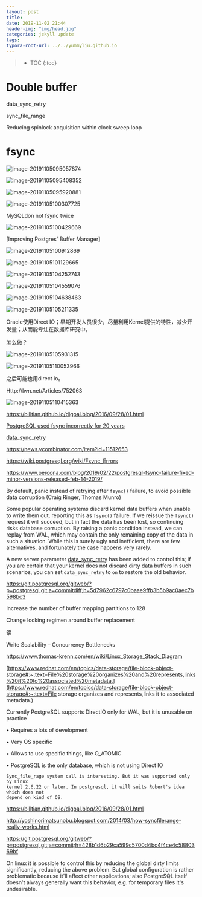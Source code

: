 ```yaml
---
layout: post
title: 
date: 2019-11-02 21:44
header-img: "img/head.jpg"
categories: jekyll update
tags:
typora-root-url: ../../yummyliu.github.io
---
```

> * TOC
{:toc}

# Double buffer

data_sync_retry

sync_file_range

Reducing spinlock acquisition within clock sweep loop

# fsync

![image-20191105095057874](/image/1103-sharedbuffer.png)



![image-20191105095408352](/image/1103-sb01.png)



![image-20191105095920881](/image/1103s-sb3.png)



![image-20191105100307725](/image/1103-sb4.png)

MySQLdon not fsync twice

![image-20191105100429669](/image/1103-sb5.png)

[Improving Postgres' Buffer Manager]



![image-20191105100912869](/image/1103-sb6.png)

![image-20191105101129665](/image/1103-sb7.png)



![image-20191105104252743](/image/1103-sb8.png)

![image-20191105104559076](/image/1103-sb9.png)



![image-20191105104638463](/image/1103-sb10.png)



![image-20191105105211335](/image/1103-失败1.png)

Oracle使用Direct IO；早期开发人员很少，尽量利用Kernel提供的特性，减少开发量；从而能专注在数据库研究中。

怎么做？



![image-20191105105931315](/image/1103-sb12.png)



![image-20191105110053966](/image/1103-sb13.png)

之后可能也用direct io。

Http://lwn.net/Articles/752063



![image-20191105110415363](/image/1103-sb14.png)

https://billtian.github.io/digoal.blog/2016/09/28/01.html



[PostgreSQL used fsync incorrectly for 20 years](https://fosdem.org/2019/schedule/event/postgresql_fsync/)



[data_sync_retry](https://www.postgresql.org/docs/10/runtime-config-error-handling.html#GUC-DATA-SYNC-RETRY)

https://news.ycombinator.com/item?id=11512653

https://wiki.postgresql.org/wiki/Fsync_Errors

https://www.percona.com/blog/2019/02/22/postgresql-fsync-failure-fixed-minor-versions-released-feb-14-2019/

By default, panic instead of retrying after `fsync()` failure, to avoid possible data corruption (Craig Ringer, Thomas Munro)

Some popular operating systems discard kernel data buffers when unable to write them out, reporting this as `fsync()` failure. If we reissue the `fsync()` request it will succeed, but in fact the data has been lost, so continuing risks database corruption. By raising a panic condition instead, we can replay from WAL, which may contain the only remaining copy of the data in such a situation. While this is surely ugly and inefficient, there are few alternatives, and fortunately the case happens very rarely.

A new server parameter [data_sync_retry](https://www.postgresql.org/docs/11/runtime-config-error-handling.html#GUC-DATA-SYNC-RETRY) has been added to control this; if you are certain that your kernel does not discard dirty data buffers in such scenarios, you can set `data_sync_retry` to `on` to restore the old behavior.





https://git.postgresql.org/gitweb/?p=postgresql.git;a=commitdiff;h=5d7962c6797c0baae9ffb3b5b9ac0aec7b598bc3



Increase the number of buffer mapping partitions to 128



Change locking regimen around buffer replacement



读

Write Scalability – Concurrency Bottlenecks





https://www.thomas-krenn.com/en/wiki/Linux_Storage_Stack_Diagram



[https://www.redhat.com/en/topics/data-storage/file-block-object-storage#:~:text=File%20storage%20organizes%20and%20represents,links%20it%20to%20associated%20metadata.](https://www.redhat.com/en/topics/data-storage/file-block-object-storage#:~:text=File storage organizes and represents,links it to associated metadata.)





 Currently PostgreSQL supports DirectIO only for WAL, but it is unusable on practice 

• Requires a lots of development 

• Very OS specific 

• Allows to use specific things, like O_ATOMIC 

• PostgreSQL is the only database, which is not using Direct IO





```
Sync_file_rage system call is interesting. But it was supported only by Linux 
kernel 2.6.22 or later. In postgresql, it will suits Robert's idea which does not 
depend on kind of OS.
```

https://billtian.github.io/digoal.blog/2016/09/28/01.html



http://yoshinorimatsunobu.blogspot.com/2014/03/how-syncfilerange-really-works.html



https://git.postgresql.org/gitweb/?p=postgresql.git;a=commit;h=428b1d6b29ca599c5700d4bc4f4ce4c5880369bf



On linux it is possible to control this by reducing the global dirty
limits significantly, reducing the above problem. But global
configuration is rather problematic because it'll affect other
applications; also PostgreSQL itself doesn't always generally want this
behavior, e.g. for temporary files it's undesirable.